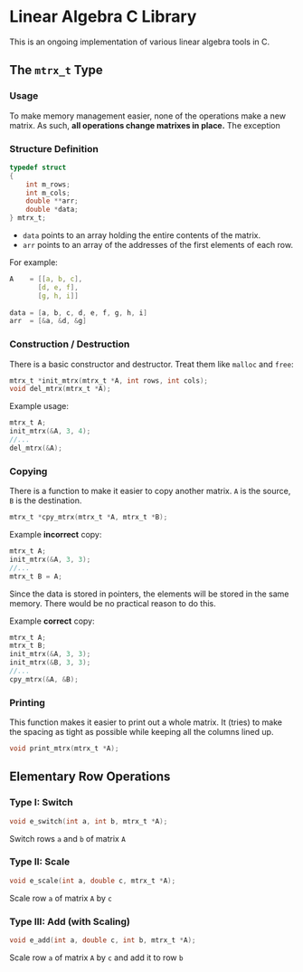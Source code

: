 # Linear Algebra C Library
This is an ongoing implementation of various linear algebra tools in C.

## The `mtrx_t` Type

### Usage

To make memory management easier, none of the operations make a new matrix. As such, **all operations change matrixes in place.** The exception

### Structure Definition

```C
typedef struct
{
	int m_rows;
	int m_cols;
	double **arr;
	double *data;
} mtrx_t;
```

- `data` points to an array holding the entire contents of the matrix.
- `arr` points to an array of the addresses of the first elements of each row.

For example:

```C
A    = [[a, b, c],
       [d, e, f],
       [g, h, i]]
     
data = [a, b, c, d, e, f, g, h, i]
arr  = [&a, &d, &g]
``` 
### Construction / Destruction

There is a basic constructor and destructor. Treat them like `malloc` and `free`:

```C
mtrx_t *init_mtrx(mtrx_t *A, int rows, int cols);
void del_mtrx(mtrx_t *A);
```

Example usage:

```C
mtrx_t A;
init_mtrx(&A, 3, 4);
//...
del_mtrx(&A);
```

### Copying

There is a function to make it easier to copy another matrix. `A` is the source, `B` is the destination.

```C
mtrx_t *cpy_mtrx(mtrx_t *A, mtrx_t *B);
```

Example **incorrect** copy:

```C
mtrx_t A;
init_mtrx(&A, 3, 3);
//...
mtrx_t B = A;
```
Since the data is stored in pointers, the elements will be stored in the same memory. There would be no practical reason to do this.

Example **correct** copy:

```C
mtrx_t A;
mtrx_t B;
init_mtrx(&A, 3, 3);
init_mtrx(&B, 3, 3);
//...
cpy_mtrx(&A, &B);
```

### Printing

This function makes it easier to print out a whole matrix. It (tries) to make the spacing as tight as possible while keeping all the columns lined up.

```C
void print_mtrx(mtrx_t *A);
```


## Elementary Row Operations

### Type I: Switch

```C
void e_switch(int a, int b, mtrx_t *A);
```

Switch rows `a` and `b` of matrix `A`

### Type II: Scale

```C
void e_scale(int a, double c, mtrx_t *A);
```

Scale row `a` of matrix `A` by `c`

### Type III: Add (with Scaling)

```C
void e_add(int a, double c, int b, mtrx_t *A);
```

Scale row `a` of matrix `A` by `c` and add it to row `b`
